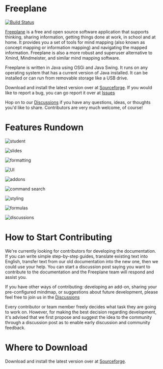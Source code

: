 Freeplane
=========

[![Build Status](https://api.travis-ci.org/freeplane/freeplane.svg?branch=1.6.x)](https://travis-ci.org/freeplane/freeplane)

[Freeplane](http://freeplane.sourceforge.net) is a free and open source software application that supports thinking, sharing information, getting things done at work, in school and at home. It provides you a set of tools for mind mapping (also known as concept mapping or information mapping) and navigating the mapped information. Freeplane is also a more robust and superuser alternative to Xmind, Mindmeister, and similar mind mapping software.

Freeplane is written in Java using OSGi and Java Swing. It runs on any operating system that has a current version of Java installed. It can be installed or can run from removable storage like a USB drive. 

Download and install the latest version over at [Sourceforge](https://sourceforge.net/projects/freeplane/files/). If you would like to report a bug, you can go report it over at [Issues](https://github.com/freeplane/freeplane/issues)

Hop on to our [Discussions](https://github.com/freeplane/freeplane/discussions) if you have any questions, ideas, or thoughts you'd like to share. Contributors are very much welcome, of course! 


Features Rundown
=====================================

![student](https://user-images.githubusercontent.com/88552647/170373856-7a636373-a783-4fa0-ba27-2ddb39d8ca3c.png)

![slides](https://user-images.githubusercontent.com/88552647/170373905-107a46ce-b8e6-4d6c-bf19-e711bfeb6a20.png)

![formatting](https://user-images.githubusercontent.com/88552647/170373875-b2885816-b900-4a2f-9ab4-3293cb148654.png)

![UI](https://user-images.githubusercontent.com/88552647/170374143-9e65d981-c7ef-456e-8c84-a43abcae3181.png)

![addons](https://user-images.githubusercontent.com/88552647/170373895-f851ddf8-4bc3-4544-a197-9b101c0d986d.png)

![command search](https://user-images.githubusercontent.com/88552647/170373890-fdb4ec75-ba95-4a71-ab6e-65f50e72897b.png)

![styling](https://user-images.githubusercontent.com/88552647/170373913-7337604c-9a08-4a73-8d7b-2d9d73981fa8.png)

![formulas](https://user-images.githubusercontent.com/88552647/170373932-247effb8-3df4-49a8-9158-192d26a752ec.png)

![discussions](https://user-images.githubusercontent.com/88552647/170373883-2a34bbeb-5bfe-4544-99bd-435295f46f8f.png)



How to Start Contributing
=====================================
We're currently looking for contributors for developing the documentation. If you can write simple step-by-step guides, translate existing text into English, transfer text from our old documentation into the new one, then we could use your help. You can start a discussion post saying you want to contribute to the documentation and the Freeplane team will respond and assist you. 

If you have other ways of contributing: developing an add-on, sharing your pre-configured mindmap, or suggestions about future development, please feel free to join us in the [Discussions](https://github.com/freeplane/freeplane/discussions)

Every contributor or team member freely decides what task they are going to work on. However, for making the best decision regarding development, it's advised that we first propose and suggest the idea to the community through a discussion post as to enable early discussion and community feedback.


Where to Download
=====================================
Download and install the latest version over at [Sourceforge](https://sourceforge.net/projects/freeplane/files/).
